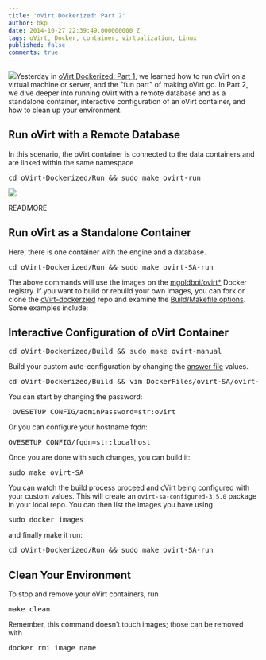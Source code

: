 ```yaml
---
title: 'oVirt Dockerized: Part 2'
author: bkp
date: 2014-10-27 22:39:49.000000000 Z
tags: oVirt, Docker, container, virtualization, Linux
published: false
comments: true
---
```


<img src="http://community.redhat.com/images/blog/oVirt-logo.png">Yesterday in [oVirt Dockerized: Part 1](http://community.redhat.com/blog/2014/10/ovirt-dockerized/), we learned how to run oVirt on a virtual machine or server, and the "fun part" of making oVirt go. In Part 2, we dive deeper into running oVirt with a remote database and as a standalone container, interactive configuration of an oVirt container, and how to clean up your environment.

## Run oVirt with a Remote Database

In this scenario, the oVirt container is connected to the data containers and are linked within the same namespace

<pre>cd oVirt-Dockerized/Run && sudo make ovirt-run</pre>
<img src="/images/blog/ovirt-multi-container.png" align="center">

READMORE

## Run oVirt as a Standalone Container

Here, there is one container with the engine and a database.

<pre>cd oVirt-Dockerized/Run && sudo make ovirt-SA-run</pre>

The above commands will use the images on the [mgoldboi/ovirt*](https://hub.docker.com/u/mgoldboi/) Docker registry. If you want to build or rebuild your own images, you can fork or clone the [oVirt-dockerzied](https://github.com/mgoldboi/oVirt-Dockerized) repo and examine the [Build/Makefile options](https://github.com/mgoldboi/oVirt-Dockerized/blob/master/Build/Makefile). Some examples include:

## Interactive Configuration of oVirt Container
    
<pre>cd oVirt-Dockerized/Build && sudo make ovirt-manual</pre>

Build your custom auto-configuration by changing the [answer file](https://github.com/mgoldboi/oVirt-Dockerized/blob/master/Build/DockerFiles/ovirt-SA/ovirt-engine-35-localdb.conf) values.

<pre>cd oVirt-Dockerized/Build && vim DockerFiles/ovirt-SA/ovirt-engine-35-localdb.conf</pre>

You can start by changing the password: 

<pre> OVESETUP_CONFIG/adminPassword=str:ovirt</pre>

Or you can configure your hostname fqdn: 

<pre>OVESETUP_CONFIG/fqdn=str:localhost</pre>

Once you are done with such changes, you can build it:

<pre>sudo make ovirt-SA</pre>

You can watch the build process proceed and oVirt being configured with your custom values. This will create an <code>ovirt-sa-configured-3.5.0</code> package in your local repo. You can then list the images you have using

<pre>sudo docker images</pre>

and finally make it run:

<pre>cd oVirt-Dockerized/Run && sudo make ovirt-SA-run</pre>

## Clean Your Environment

To stop and remove your oVirt containers, run 
    
<pre>make clean</pre>

Remember, this command doesn’t touch images; those can be removed with 
    
<pre>docker rmi image_name</pre>